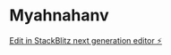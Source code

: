 # Myahnahanv

[Edit in StackBlitz next generation editor ⚡️](https://stackblitz.com/~/github.com/moathssnck/Myahnahanv)